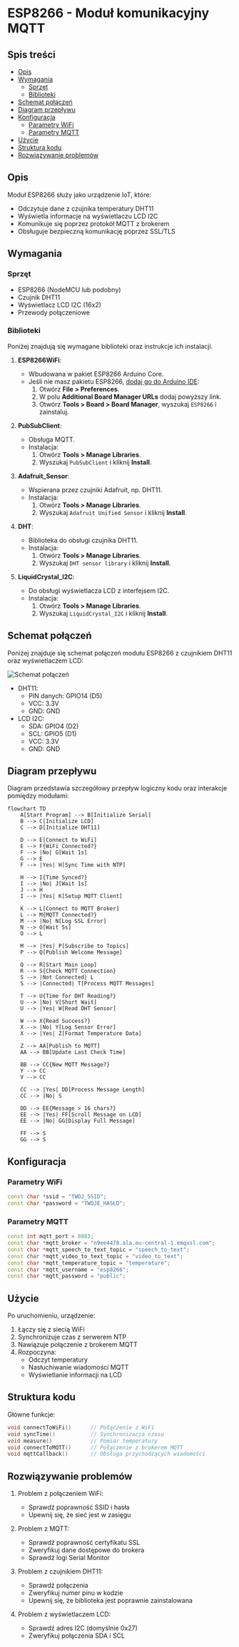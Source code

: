 # ESP8266 - Moduł komunikacyjny MQTT

## Spis treści
- [Opis](#opis)
- [Wymagania](#wymagania)
  - [Sprzęt](#sprzęt)
  - [Biblioteki](#biblioteki)
- [Schemat połączeń](#schemat-połączeń)
- [Diagram przepływu](#diagram-przepływu)
- [Konfiguracja](#konfiguracja)
  - [Parametry WiFi](#parametry-wifi)
  - [Parametry MQTT](#parametry-mqtt)
- [Użycie](#użycie)
- [Struktura kodu](#struktura-kodu)
- [Rozwiązywanie problemów](#rozwiązywanie-problemów)

## Opis
Moduł ESP8266 służy jako urządzenie IoT, które:
- Odczytuje dane z czujnika temperatury DHT11
- Wyświetla informacje na wyświetlaczu LCD I2C
- Komunikuje się poprzez protokół MQTT z brokerem
- Obsługuje bezpieczną komunikację poprzez SSL/TLS

## Wymagania
### Sprzęt
- ESP8266 (NodeMCU lub podobny)
- Czujnik DHT11
- Wyświetlacz LCD I2C (16x2)
- Przewody połączeniowe

### Biblioteki
Poniżej znajdują się wymagane biblioteki oraz instrukcje ich instalacji.

1. **ESP8266WiFi**:
   - Wbudowana w pakiet ESP8266 Arduino Core.
   - Jeśli nie masz pakietu ESP8266, [dodaj go do Arduino IDE](https://arduino.esp8266.com/stable/package_esp8266com_index.json):
     1. Otwórz **File > Preferences**.
     2. W polu **Additional Board Manager URLs** dodaj powyższy link.
     3. Otwórz **Tools > Board > Board Manager**, wyszukaj `ESP8266` i zainstaluj.

2. **PubSubClient**:
   - Obsługa MQTT.
   - Instalacja:
     1. Otwórz **Tools > Manage Libraries**.
     2. Wyszukaj `PubSubClient` i kliknij **Install**.

3. **Adafruit_Sensor**:
   - Wspierana przez czujniki Adafruit, np. DHT11.
   - Instalacja:
     1. Otwórz **Tools > Manage Libraries**.
     2. Wyszukaj `Adafruit Unified Sensor` i kliknij **Install**.

4. **DHT**:
   - Biblioteka do obsługi czujnika DHT11.
   - Instalacja:
     1. Otwórz **Tools > Manage Libraries**.
     2. Wyszukaj `DHT sensor library` i kliknij **Install**.

5. **LiquidCrystal_I2C**:
   - Do obsługi wyświetlacza LCD z interfejsem I2C.
   - Instalacja:
     1. Otwórz **Tools > Manage Libraries**.
     2. Wyszukaj `LiquidCrystal_I2C` i kliknij **Install**.

## Schemat połączeń
Poniżej znajduje się schemat połączeń modułu ESP8266 z czujnikiem DHT11 oraz wyświetlaczem LCD:

![Schemat połączeń](esp8266-wiring-svg-organized.svg)
- DHT11:
  - PIN danych: GPIO14 (D5)
  - VCC: 3.3V
  - GND: GND
- LCD I2C:
  - SDA: GPIO4 (D2)
  - SCL: GPIO5 (D1)
  - VCC: 3.3V
  - GND: GND

## Diagram przepływu

Diagram przedstawia szczegółowy przepływ logiczny kodu oraz interakcje pomiędzy modułami:

```mermaid
flowchart TD
    A[Start Program] --> B[Initialize Serial]
    B --> C[Initialize LCD]
    C --> D[Initialize DHT11]
    
    D --> E[Connect to WiFi]
    E --> F{WiFi Connected?}
    F --> |No| G[Wait 1s]
    G --> E
    F --> |Yes| H[Sync Time with NTP]
    
    H --> I{Time Synced?}
    I --> |No| J[Wait 1s]
    J --> H
    I --> |Yes| K[Setup MQTT Client]
    
    K --> L[Connect to MQTT Broker]
    L --> M{MQTT Connected?}
    M --> |No| N[Log SSL Error]
    N --> O[Wait 5s]
    O --> L
    
    M --> |Yes| P[Subscribe to Topics]
    P --> Q[Publish Welcome Message]
    
    Q --> R[Start Main Loop]
    R --> S{Check MQTT Connection}
    S --> |Not Connected| L
    S --> |Connected| T[Process MQTT Messages]
    
    T --> U{Time for DHT Reading?}
    U --> |No| V[Short Wait]
    U --> |Yes| W[Read DHT Sensor]
    
    W --> X{Read Success?}
    X --> |No| Y[Log Sensor Error]
    X --> |Yes| Z[Format Temperature Data]
    
    Z --> AA[Publish to MQTT]
    AA --> BB[Update Last Check Time]
    
    BB --> CC{New MQTT Message?}
    Y --> CC
    V --> CC
    
    CC --> |Yes| DD[Process Message Length]
    CC --> |No| S
    
    DD --> EE{Message > 16 chars?}
    EE --> |Yes| FF[Scroll Message on LCD]
    EE --> |No| GG[Display Full Message]
    
    FF --> S
    GG --> S
```

## Konfiguracja
### Parametry WiFi
```cpp
const char *ssid = "TWÓJ_SSID";
const char *password = "TWOJE_HASŁO";
```

### Parametry MQTT
```cpp
const int mqtt_port = 8883;
const char *mqtt_broker = "n9ee4478.ala.eu-central-1.emqxsl.com";
const char *mqtt_speech_to_text_topic = "speech_to_text";
const char *mqtt_video_to_text_topic = "video_to_text";
const char *mqtt_temperature_topic = "temperature";
const char *mqtt_username = "esp8266";
const char *mqtt_password = "public";
```

## Użycie
Po uruchomieniu, urządzenie:
1. Łączy się z siecią WiFi
2. Synchronizuje czas z serwerem NTP
3. Nawiązuje połączenie z brokerem MQTT
4. Rozpoczyna:
   - Odczyt temperatury
   - Nasłuchiwanie wiadomości MQTT
   - Wyświetlanie informacji na LCD

## Struktura kodu
Główne funkcje:
```cpp
void connectToWiFi()      // Połączenie z WiFi
void syncTime()           // Synchronizacja czasu
void measure()            // Pomiar temperatury
void connectToMQTT()      // Połączenie z brokerem MQTT
void mqttCallback()       // Obsługa przychodzących wiadomości
```

## Rozwiązywanie problemów
1. Problem z połączeniem WiFi:
   - Sprawdź poprawność SSID i hasła
   - Upewnij się, że sieć jest w zasięgu

2. Problem z MQTT:
   - Sprawdź poprawność certyfikatu SSL
   - Zweryfikuj dane dostępowe do brokera
   - Sprawdź logi Serial Monitor

3. Problem z czujnikiem DHT11:
   - Sprawdź połączenia
   - Zweryfikuj numer pinu w kodzie
   - Upewnij się, że biblioteka jest poprawnie zainstalowana

4. Problem z wyświetlaczem LCD:
   - Sprawdź adres I2C (domyślnie 0x27)
   - Zweryfikuj połączenia SDA i SCL
